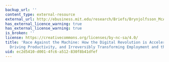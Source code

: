 ```yaml
---
backup_url: ''
content_type: external-resource
external_url: http://ebusiness.mit.edu/research/Briefs/Brynjolfsson_McAfee_Race_Against_the_Machine.pdf
has_external_licence_warning: true
has_external_license_warning: true
is_broken: ''
license: https://creativecommons.org/licenses/by-nc-sa/4.0/
title: 'Race Against the Machine: How the Digital Revolution is Accelerating Innovation,
  Driving Productivity, and Irreversibly Transforming Employment and the Economy (PDF)'
uid: ec2d5410-d001-4fc6-a512-830f8b41dfef
---
```

